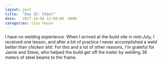 ```yaml
---
layout: post
title:  "Day 35: Steel"
date:   2017-10-04 12:00:00 -0000
categories: tiny house
---
```


I have no welding experience. When I arrived at the build site in mid-July, I received one lesson, and after a bit of practice I never accomplished a weld better than *chicken shit*. For this and a lot of other reasons, I'm grateful for Jamie and Steve, who helped the build get off the trailer by welding 36 meters of steel beams to the frame.
